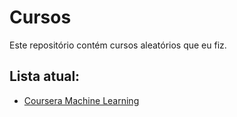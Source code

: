 # Cursos
Este repositório contém cursos aleatórios que eu fiz.

## Lista atual:
  - <a href="https://www.coursera.org/learn/machine-learning"> Coursera Machine Learning </a>
